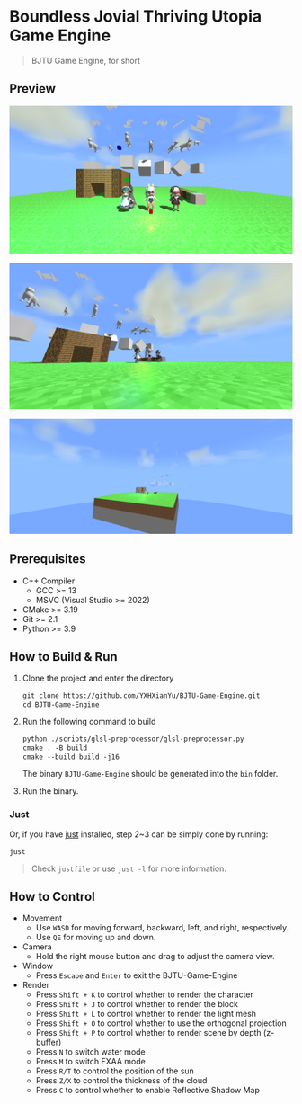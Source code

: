 # Boundless Jovial Thriving Utopia Game Engine

> BJTU Game Engine, for short

## Preview

![image-20240423225209826](./notes/README/image-20240423225209826.png)

![image-20240423225038748](./notes/README/image-20240423225038748.png)

![image-20240423225310094](./notes/README/image-20240423225310094.png)

## Prerequisites

* C++ Compiler
  * GCC >= 13
  * MSVC (Visual Studio >= 2022)
* CMake >= 3.19
* Git >= 2.1
* Python >= 3.9

## How to Build & Run

1. Clone the project and enter the directory

    ```
    git clone https://github.com/YXHXianYu/BJTU-Game-Engine.git
    cd BJTU-Game-Engine
    ```

2. Run the following command to build

    ```
    python ./scripts/glsl-preprocessor/glsl-preprocessor.py
    cmake . -B build
    cmake --build build -j16
    ```
    
    The binary `BJTU-Game-Engine` should be generated into the `bin` folder.
    
3. Run the binary.

### Just

Or, if you have [just](https://github.com/casey/just) installed, step 2~3 can be simply done by running:

```
just
```

> Check `justfile` or use `just -l` for more information.

## How to Control

* Movement
  * Use `WASD` for moving forward, backward, left, and right, respectively.
  * Use `QE` for moving up and down.
* Camera
  * Hold the right mouse button and drag to adjust the camera view.
* Window
  * Press `Escape` and `Enter` to exit the BJTU-Game-Engine
* Render
   * Press `Shift + K` to control whether to render the character
   * Press `Shift + J` to control whether to render the block
   * Press `Shift + L` to control whether to render the light mesh
   * Press `Shift + O` to control whether to use the orthogonal projection
   * Press `Shift + P` to control whether to render scene by depth (z-buffer)
   * Press `N` to switch water mode
   * Press `M` to switch FXAA mode
   * Press `R/T` to control the position of the sun
   * Press `Z/X` to control the thickness of the cloud
   * Press `C` to control whether to enable Reflective Shadow Map
